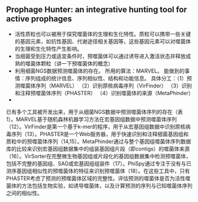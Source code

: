 ## Prophage Hunter: an integrative hunting tool for active prophages
+  活性质粒也可以被用于探究噬菌体的生理和生化特性。质粒可以携带一些关键的基因元素，如抗性基因、代谢途径相关基因等，这些基因元素可以对噬菌体的生理和生化特性产生影响。
+  当细菌受到压力或适宜条件时，预噬菌体可以通过诱导进入激活状态并释放成熟的噬菌体颗粒（讲一下预噬菌体的概念）
+  利用细菌NGS数据预测噬菌体的存在。  所用的算法：MARVEL。   能做到的事情：序列组成的统计信息、序列相似性、结构和功能信息。    具体分工：（1）预测噬菌体序列（MARVEL） （2）识别原核病毒序列（VirFinder） （3）识别和注释预噬菌体序列（PHASTER）  （4）识别噬菌体的来源（MetaPhinder）
+  




已有多个工具被开发出来，用于从细菌NGS数据中预测噬菌体序列的存在（表1）。MARVEL基于随机森林机器学习方法在宏基因组数据中预测噬菌体序列（12）。VirFinder是第一个基于k-mer的程序，用于从宏基因组数据中识别原核病毒序列（13）。PHASTER是一个Web服务器，用于快速识别和注释细菌基因组和质粒中的预噬菌体序列（14,15）。MetaPhinder通过与整个基因组噬菌体序列数据库的比较来识别宏基因组数据集中的组装基因组片段（即contigs）的噬菌体来源（16）。VirSorter在完整微生物基因组或片段化的基因组数据集中检测预噬菌体，包括不完整的基因组、SAG或宏基因组组装件（17）。PhiSpy通过专注于没有与已测序基因组相似性的预噬菌体的特征来识别预噬菌体（18）。在这些工具中，只有PHASTER考虑了预测的预噬菌体区域的完整性。评估预测的噬菌体是否为活性噬菌体的方法包括生物实验，如诱导噬菌体，以及计算预测的序列与已知噬菌体序列之间的相似性。


















